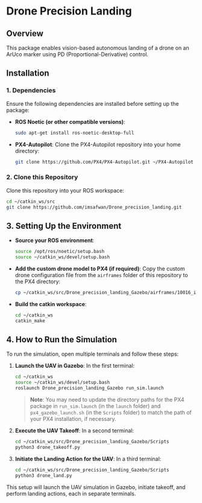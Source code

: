 # Drone Precision Landing

## Overview
This package enables vision-based autonomous landing of a drone on an ArUco marker using PD (Proportional-Derivative) control.

## Installation

### 1. Dependencies
Ensure the following dependencies are installed before setting up the package:

- **ROS Noetic (or other compatible versions)**:
    ```bash
    sudo apt-get install ros-noetic-desktop-full
    ```

- **PX4-Autopilot**:
    Clone the PX4-Autopilot repository into your home directory:
    ```bash
    git clone https://github.com/PX4/PX4-Autopilot.git ~/PX4-Autopilot
    ```

### 2. Clone this Repository
Clone this repository into your ROS workspace:
```bash
cd ~/catkin_ws/src
git clone https://github.com/imsafwan/Drone_precision_landing.git
```
## 3. Setting Up the Environment

- **Source your ROS environment**:
    ```bash
    source /opt/ros/noetic/setup.bash
    source ~/catkin_ws/devel/setup.bash
    ```

- **Add the custom drone model to PX4 (if required)**:
    Copy the custom drone configuration file from the `airframes` folder of this repository to the PX4 directory:
    ```bash
    cp ~/catkin_ws/src/Drone_precision_landing_Gazebo/airframes/10016_iris_customized ~/PX4-Autopilot/ROMFS/px4fmu_common/init.d-posix/airframes/
    ```

- **Build the catkin workspace**:
    ```bash
    cd ~/catkin_ws
    catkin_make
    ```

## 4. How to Run the Simulation

To run the simulation, open multiple terminals and follow these steps:

1. **Launch the UAV in Gazebo**:
   In the first terminal:
    ```bash
    cd ~/catkin_ws
    source ~/catkin_ws/devel/setup.bash
    roslaunch Drone_precision_landing_Gazebo run_sim.launch
    ```
   > **Note**: You may need to update the directory paths for the PX4 package in `run_sim.launch` (in the `launch` folder) and `px4_gazebo_launch.sh` (in the `Scripts` folder) to match the path of your PX4 installation, if necessary.

2. **Execute the UAV Takeoff**:
   In a second terminal:
    ```bash
    cd ~/catkin_ws/src/Drone_precision_landing_Gazebo/Scripts
    python3 drone_takeoff.py
    ```

3. **Initiate the Landing Action for the UAV**:
   In a third terminal:
    ```bash
    cd ~/catkin_ws/src/Drone_precision_landing_Gazebo/Scripts
    python3 drone_land.py
    ```

This setup will launch the UAV simulation in Gazebo, initiate takeoff, and perform landing actions, each in separate terminals.

